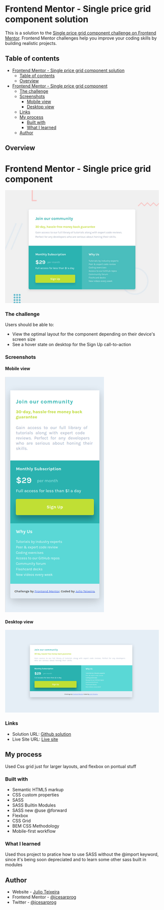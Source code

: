 # Frontend Mentor - Single price grid component solution

This is a solution to the [Single price grid component challenge on Frontend Mentor](https://www.frontendmentor.io/challenges/single-price-grid-component-5ce41129d0ff452fec5abbbc). Frontend Mentor challenges help you improve your coding skills by building realistic projects. 

## Table of contents

- [Frontend Mentor - Single price grid component solution](#frontend-mentor---single-price-grid-component-solution)
  - [Table of contents](#table-of-contents)
  - [Overview](#overview)
- [Frontend Mentor - Single price grid component](#frontend-mentor---single-price-grid-component)
    - [The challenge](#the-challenge)
    - [Screenshots](#screenshots)
      - [Mobile view](#mobile-view)
      - [Desktop view](#desktop-view)
    - [Links](#links)
  - [My process](#my-process)
    - [Built with](#built-with)
    - [What I learned](#what-i-learned)
  - [Author](#author)


## Overview

# Frontend Mentor - Single price grid component

![Design preview for the Single price grid component coding challenge](./design/desktop-preview.jpg)

### The challenge

Users should be able to:

- View the optimal layout for the component depending on their device's screen size
- See a hover state on desktop for the Sign Up call-to-action


### Screenshots

#### Mobile view
![](./screenshot-mobile.png)
#### Desktop view
![](./screenshot-desktop.png)

### Links

- Solution URL: [Github solution](https://github.com/jcesarprog/Challenges/tree/main/FrontendMentor/07-single-price-grid-component)
- Live Site URL: [Live site](https://jcesarprog.github.io/Challenges/FrontendMentor/07-single-price-grid-component)

## My process
Used Css grid just for larger layouts, and flexbox on pontual stuff
### Built with

- Semantic HTML5 markup
- CSS custom properties
- SASS
- SASS Builtin Modules
- SASS new @use @forward
- Flexbox
- CSS Grid
- BEM CSS Methodology
- Mobile-first workflow

### What I learned
Used thos project to pratice how to use SASS without the @import keyword, since it's being soon depreciated and to learn some other sass built in modules

## Author

- Website - [Julio Teixeira](https://jcesarprog.github.io/)
- Frontend Mentor - [@jcesarprog](https://www.frontendmentor.io/profile/jcesarprog)
- Twitter - [@jcesarprog](https://www.twitter.com/jcesarprog)
